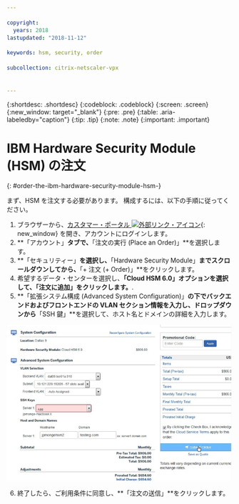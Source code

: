 ```yaml
---

copyright:
  years: 2018
lastupdated: "2018-11-12"

keywords: hsm, security, order

subcollection: citrix-netscaler-vpx


---
```


{:shortdesc: .shortdesc}
{:codeblock: .codeblock}
{:screen: .screen}
{:new_window: target="_blank"}
{:pre: .pre}
{:table: .aria-labeledby="caption"}
{:tip: .tip}
{:note: .note}
{:important: .important}

# IBM Hardware Security Module (HSM) の注文
{: #order-the-ibm-hardware-security-module-hsm-}

まず、HSM を注文する必要があります。 構成するには、以下の手順に従ってください。

1. ブラウザーから、[カスタマー・ポータル ![外部リンク・アイコン](../../icons/launch-glyph.svg "外部リンク・アイコン")](https://control.softlayer.com/){: new_window} を開き、アカウントにログインします。
2.	**「アカウント」**タブで、**「注文の実行 (Place an Order)」**を選択します。
3.	**「セキュリティー」**を選択し、**「Hardware Security Module」**までスクロールダウンしてから、**「+ 注文 (+ Order)」**をクリックします。
4.	希望するデータ・センターを選択し、**「Cloud HSM 6.0」**オプションを選択して、**「注文に追加」をクリックします。**.
5. **「拡張システム構成 (Advanced System Configuration)」**の下でバックエンドおよびフロントエンドの VLAN セクション情報を入力し、ドロップダウンから**「SSH 鍵」**を選択して、ホスト名とドメインの詳細を入力します。

  <img src="images/1-Order-HSM.png" alt="図面" style="width: 700px;"/>

6.	終了したら、ご利用条件に同意し、**「注文の送信」**をクリックします。
